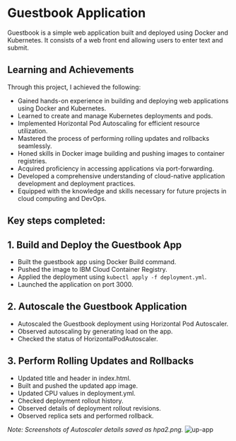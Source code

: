 # Guestbook Application

Guestbook is a simple web application built and deployed using Docker and Kubernetes. 
It consists of a web front end allowing users to enter text and submit. 

## Learning and Achievements

Through this project, I achieved the following:

- Gained hands-on experience in building and deploying web applications using Docker and Kubernetes.
- Learned to create and manage Kubernetes deployments and pods.
- Implemented Horizontal Pod Autoscaling for efficient resource utilization.
- Mastered the process of performing rolling updates and rollbacks seamlessly.
- Honed skills in Docker image building and pushing images to container registries.
- Acquired proficiency in accessing applications via port-forwarding.
- Developed a comprehensive understanding of cloud-native application development and deployment practices.
- Equipped with the knowledge and skills necessary for future projects in cloud computing and DevOps.


## Key steps completed:

## 1. Build and Deploy the Guestbook App

- Built the guestbook app using Docker Build command.
- Pushed the image to IBM Cloud Container Registry.
- Applied the deployment using `kubectl apply -f deployment.yml`.
- Launched the application on port 3000.

## 2. Autoscale the Guestbook Application

- Autoscaled the Guestbook deployment using Horizontal Pod Autoscaler.
- Observed autoscaling by generating load on the app.
- Checked the status of HorizontalPodAutoscaler.

## 3. Perform Rolling Updates and Rollbacks

- Updated title and header in index.html.
- Built and pushed the updated app image.
- Updated CPU values in deployment.yml.
- Checked deployment rollout history.
- Observed details of deployment rollout revisions.
- Observed replica sets and performed rollback.

*Note: Screenshots of Autoscaler details saved as hpa2.png.*
![up-app](https://github.com/cagri32/Kubernetes-Guestbook-App/assets/43071105/28a87c68-ab6e-4684-92c2-8c4c6b42b7dc)
